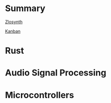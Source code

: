 # Summary

[Zlosynth](./intro.md)

[Kanban](./kanban.md)

# Rust

# Audio Signal Processing

# Microcontrollers
